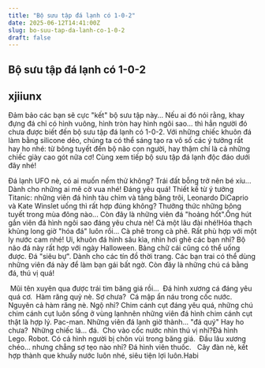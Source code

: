 ```yaml
---
title: "Bộ sưu tập đá lạnh có 1-0-2"
date: 2025-06-12T14:41:00Z
slug: bo-suu-tap-da-lanh-co-1-0-2
draft: false
---
```


## Bộ sưu tập đá lạnh có 1-0-2

## xjiiunx

Đảm bảo các bạn sẽ cực "kết" bộ sưu tập này... 
Nếu ai đó nói rằng, khay đựng đá chỉ có hình vuông, hình tròn hay hình ngôi sao… thì hẳn người đó chưa được biết đến bộ sưu tập đá lạnh có 1-0-2. Với những chiếc khuôn đá làm bằng silicone dẻo, chúng ta có thể sáng tạo ra vô số các ý tưởng rất hay ho nhé: từ bông tuyết đến bộ não con người, hay thậm chí là cả những chiếc giày cao gót nữa cơ! Cùng xem tiếp bộ sưu tập đá lạnh độc đáo dưới đây nhé!
 
​Đá lạnh UFO nè, có ai muốn nếm thử không?​ ​​Trái đất bỗng trở nên bé xíu...​ ​​Dành cho những ai mê cờ vua nhé!​ ​​Đáng yêu quá!​ ​​Thiết kế từ ý tưởng Titanic: những viên đá hình tàu chìm và tảng băng trôi, ​Leonardo DiCaprio và Kate Winslet uống thì rất hợp đúng không?​ ​​Thưởng thức những bông tuyết trong mùa đông nào...​ ​​Còn đây là những viên đá "hoảng hốt".​ ​​Ống hút gắn viên đá hình ngôi sao đáng yêu chưa nè!​ ​​Cả một lâu đài nhé!​ ​​Hóa thạch khủng long giờ "hóa đá" luôn rồi...​ ​​Cà phê trong cà phê.​ ​​Rất phù hợp với một ly nước cam nhé!​ ​​Ui, khuôn đá hình sâu kìa, nhìn hơi ghê các bạn nhỉ?​ ​​Bộ não đá này rất hợp với ngày Halloween.​ ​​Bảng chữ cái cũng có thể uống được.​ ​​Đá "siêu bự".​ ​​Dành cho các tín đồ thời trang.​ ​​Các bạn trai có thể dùng những viên đá này để làm bạn gái bất ngờ.​ ​​Còn đây là những chú cá bằng đá, thú vị quá!​ 
 
 ​ ​​Mũi tên xuyên qua được trái tim băng giá rồi... ​ ​​Đá hình xương cá đáng yêu quá cơ. ​ ​​Hàm răng quỷ nè. Sợ chưa? ​ ​​Cá mập ẩn náu trong cốc nước. ​ ​​Nguyên cả hàm răng nè.​ ​​Ngộ nhỉ?​ ​​Chim cánh cụt đáng yêu quá, những chú chim cánh cụt luôn sống ở vùng lạnh​nên những viên đá hình chim cánh cụt thật là hợp lý.​ ​​Pac-man.​ ​​Những viên đá lạnh giờ thành... "đá quý" ​ ​​Hay ho chưa? ​ ​​Những chiếc lá... đá.​ ​​ ​​Cho vào cốc nước nhìn thú vị nhỉ?​ ​​Đá hình Lego.​ ​​Robot.​ ​​Có cả hình người bị chôn vùi trong băng giá.​ ​​ ​​Đầu lâu xương chéo... nhưng chẳng sợ tẹo nào nhỉ?​ ​​Đá hình viên thuốc.​ ​​ ​​ ​​Cây đàn nè, kết hợp thành que khuấy nước luôn nhé, siêu tiện lợi luôn.​Habi​